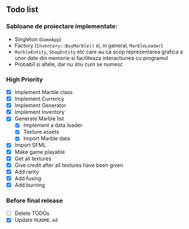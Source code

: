 ## Todo list

### Sabloane de proiectare implementate:
- Singleton (`GameApp`)
- Factory (`Inventory::BuyMarble()` si, in general, `MarbleLoader`)
- `MarbleEntity`, `ShopEntity` etc care au ca scop reprezentarea grafica a unor date din memorie si faciliteaza interactiunea cu programul
- Probabil si altele, dar nu stiu cum se numesc

### High Priority
- [x] Implement Marble class
- [x] Implement Currency
- [x] Implement Generator
- [x] Implement Inventory
- [x] Generate Marble list
  - [x] Implement a data loader
  - [x] Texture assets
  - [x] Import Marble data
- [x] Import SFML
- [x] Make game playable
- [x] Get all textures
- [x] Give credit after all textures have been given
- [x] Add rarity
- [x] Add fusing 
- [x] Add burning

<!-- Raritati posibile:
* normal 54% 1-54
* rare 30% 55-84
* super 12% 85-96
* ultra rare 3% 97-99
* legendary 1% 100
* mythic 0% (fusion-only)
-->

### Before final release
- [ ] Delete TODOs
- [x] Update `README.md`